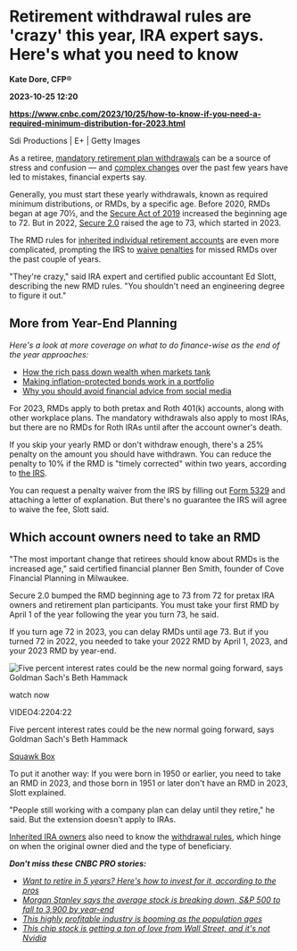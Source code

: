 # Retirement withdrawal rules are 'crazy' this year, IRA expert says. Here's what you need to know
**Kate Dore, CFP®**

**2023-10-25 12:20**

**https://www.cnbc.com/2023/10/25/how-to-know-if-you-need-a-required-minimum-distribution-for-2023.html**

Sdi Productions | E+ | Getty Images

As a retiree, [mandatory retirement plan withdrawals](https://www.cnbc.com/2023/03/17/the-deadline-for-first-year-required-minimum-distributions-is-april-1.html) can be a source of stress and confusion — and [complex changes](https://www.cnbc.com/2022/12/27/what-secure-2point0-means-for-near-retirees.html) over the past few years have led to mistakes, financial experts say.

Generally, you must start these yearly withdrawals, known as required minimum distributions, or RMDs, by a specific age. Before 2020, RMDs began at age 70½, and the [Secure Act of 2019](https://www.cnbc.com/2019/12/19/congress-approves-major-changes-to-how-you-save-for-retirement.html) increased the beginning age to 72. But in 2022, [Secure 2.0](https://www.cnbc.com/2023/01/03/3-changes-in-secure-2point0-for-required-minimum-distributions.html) raised the age to 73, which started in 2023.

The RMD rules for [inherited individual retirement accounts](https://www.cnbc.com/2021/07/06/inheriting-an-individual-retirement-account-how-to-avoid-a-tax-bomb.html) are even more complicated, prompting the IRS to [waive penalties](https://www.cnbc.com/2022/10/10/irs-delays-guidelines-for-some-inherited-retirement-accounts-until-2023.html) for missed RMDs over the past couple of years.

"They're crazy," said IRA expert and certified public accountant Ed Slott, describing the new RMD rules. "You shouldn't need an engineering degree to figure it out."

More from Year-End Planning
---------------------------

_Here's a look at more coverage on what to do finance-wise as the end of the year approaches:_

*   [How the rich pass down wealth when markets tank](https://www.cnbc.com/2022/10/10/heres-how-uber-rich-pass-wealth-tax-free-to-heirs-when-markets-are-down.html)
*   [Making inflation-protected bonds work in a portfolio](https://www.cnbc.com/2022/10/12/how-to-use-treasury-inflation-protected-securities-in-your-portfolio.html)
*   [Why you should avoid financial advice from social media](https://www.cnbc.com/2023/10/02/heres-what-to-know-before-turning-to-social-media-for-tax-advice.html)

For 2023, RMDs apply to both pretax and Roth 401(k) accounts, along with other workplace plans. The mandatory withdrawals also apply to most IRAs, but there are no RMDs for Roth IRAs until after the account owner's death.

If you skip your yearly RMD or don't withdraw enough, there's a 25% penalty on the amount you should have withdrawn. You can reduce the penalty to 10% if the RMD is "timely corrected" within two years, according to [the IRS](https://www.irs.gov/retirement-plans/retirement-plan-and-ira-required-minimum-distributions-faqs#).

You can request a penalty waiver from the IRS by filling out [Form 5329](https://www.irs.gov/forms-pubs/about-form-5329) and attaching a letter of explanation. But there's no guarantee the IRS will agree to waive the fee, Slott said.

Which account owners need to take an RMD
----------------------------------------

"The most important change that retirees should know about RMDs is the increased age," said certified financial planner Ben Smith, founder of Cove Financial Planning in Milwaukee.

Secure 2.0 bumped the RMD beginning age to 73 from 72 for pretax IRA owners and retirement plan participants. You must take your first RMD by April 1 of the year following the year you turn 73, he said.

If you turn age 72 in 2023, you can delay RMDs until age 73. But if you turned 72 in 2022, you needed to take your 2022 RMD by April 1, 2023, and your 2023 RMD by year-end.

![Five percent interest rates could be the new normal going forward, says Goldman Sach's Beth Hammack](https://image.cnbcfm.com/api/v1/image/107322201-16981502381698150235-31728913966-1080pnbcnews.jpg?v=1698153906&w=750&h=422&vtcrop=y)

watch now

VIDEO4:2204:22

Five percent interest rates could be the new normal going forward, says Goldman Sach's Beth Hammack

[Squawk Box](https://www.cnbc.com/squawk-box-us/)

To put it another way: If you were born in 1950 or earlier, you need to take an RMD in 2023, and those born in 1951 or later don't have an RMD in 2023, Slott explained.

"People still working with a company plan can delay until they retire," he said. But the extension doesn't apply to IRAs.

[Inherited IRA owners](https://www.cnbc.com/2023/03/28/inherited-roth-iras-have-required-distributions-what-to-know.html) also need to know the [withdrawal rules](https://www.irs.gov/retirement-plans/required-minimum-distributions-for-ira-beneficiaries), which hinge on when the original owner died and the type of beneficiary.  
  
_**Don't miss these CNBC PRO stories:**_

*   [_Want to retire in 5 years? Here's how to invest for it, according to the pros_](https://www.cnbc.com/2023/10/16/want-to-retire-in-5-years-heres-how-to-invest-for-it-according-to-the-pros.html)
*   [_Morgan Stanley says the average stock is breaking down, S&P 500 to fall to 3,900 by year-end_](https://www.cnbc.com/2023/10/16/morgan-stanley-says-the-average-stock-is-breaking-down-sp-500-to-fall-to-3900-by-year-end-.html)
*   [_This highly profitable industry is booming as the population ages_](https://www.cnbc.com/2023/10/15/this-highly-profitable-industry-is-booming-as-the-population-ages.html)
*   [_This chip stock is getting a ton of love from Wall Street, and it's not Nvidia_](https://www.cnbc.com/2023/10/20/the-chip-stock-is-getting-a-ton-of-love-from-wall-street-and-its-not-nvidia.html)